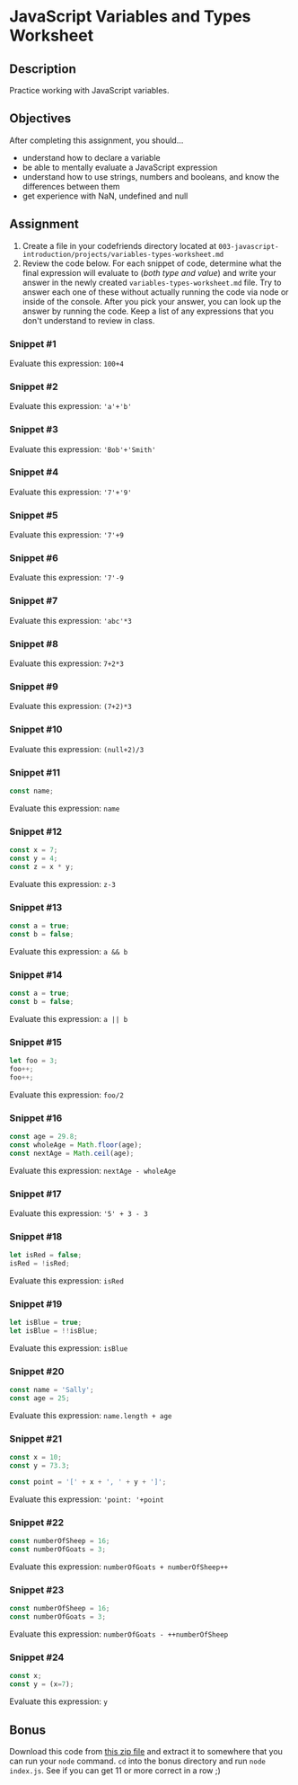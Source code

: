# JavaScript Variables and Types Worksheet

## Description
Practice working with JavaScript variables.


## Objectives

After completing this assignment, you should…

* understand how to declare a variable
* be able to mentally evaluate a JavaScript expression
* understand how to use strings, numbers and booleans, and know the differences between them
* get experience with NaN, undefined and null

## Assignment
1. Create a file in your codefriends directory located at `003-javascript-introduction/projects/variables-types-worksheet.md`
2. Review the code below. For each snippet of code, determine what the final expression will evaluate to (*both type and value*) and write your answer in the newly created `variables-types-worksheet.md` file. Try to answer each one of these without actually running the code via node or inside of the console. After you pick your answer, you can look up the answer by running the code. Keep a list of any expressions that you don't understand to review in class.

### Snippet #1

Evaluate this expression: `100+4`

### Snippet #2

Evaluate this expression: `'a'+'b'`

### Snippet #3

Evaluate this expression: `'Bob'+'Smith'`

### Snippet #4

Evaluate this expression: `'7'+'9'`

### Snippet #5

Evaluate this expression: `'7'+9`

### Snippet #6

Evaluate this expression: `'7'-9`

### Snippet #7

Evaluate this expression: `'abc'*3`

### Snippet #8

Evaluate this expression: `7+2*3`

### Snippet #9

Evaluate this expression: `(7+2)*3`

### Snippet #10

Evaluate this expression: `(null+2)/3`

### Snippet #11

```js
const name;
```
Evaluate this expression: `name`

### Snippet #12

```js
const x = 7;
const y = 4;
const z = x * y;
```
Evaluate this expression: `z-3`

### Snippet #13

```js
const a = true;
const b = false;
```
Evaluate this expression: `a && b`

### Snippet #14

```js
const a = true;
const b = false;
```
Evaluate this expression: `a || b`

### Snippet #15

```js
let foo = 3;
foo++;
foo++;
```
Evaluate this expression: `foo/2`

### Snippet #16

```js
const age = 29.8;
const wholeAge = Math.floor(age);
const nextAge = Math.ceil(age);
```
Evaluate this expression: `nextAge - wholeAge`

### Snippet #17

Evaluate this expression: `'5' + 3 - 3`

### Snippet #18

```js
let isRed = false;
isRed = !isRed;
```
Evaluate this expression: `isRed`

### Snippet #19

```js
let isBlue = true;
let isBlue = !!isBlue;
```
Evaluate this expression: `isBlue`

### Snippet #20

```js
const name = 'Sally';
const age = 25;
```
Evaluate this expression: `name.length + age`

### Snippet #21

```js
const x = 10;
const y = 73.3;

const point = '[' + x + ', ' + y + ']';
```
Evaluate this expression: `'point: '+point`

### Snippet #22

```js
const numberOfSheep = 16;
const numberOfGoats = 3;
```
Evaluate this expression: `numberOfGoats + numberOfSheep++`

### Snippet #23

```js
const numberOfSheep = 16;
const numberOfGoats = 3;
```
Evaluate this expression: `numberOfGoats - ++numberOfSheep`

### Snippet #24

```js
const x;
const y = (x=7);
```

Evaluate this expression: `y`

## Bonus

Download this code from [this zip file](../../notes/002-javascript-introduction/code/bonus.zip) and extract it to somewhere that you can run your `node` command. `cd` into the bonus directory and run `node index.js`. See if you can get 11 or more correct in a row ;)
